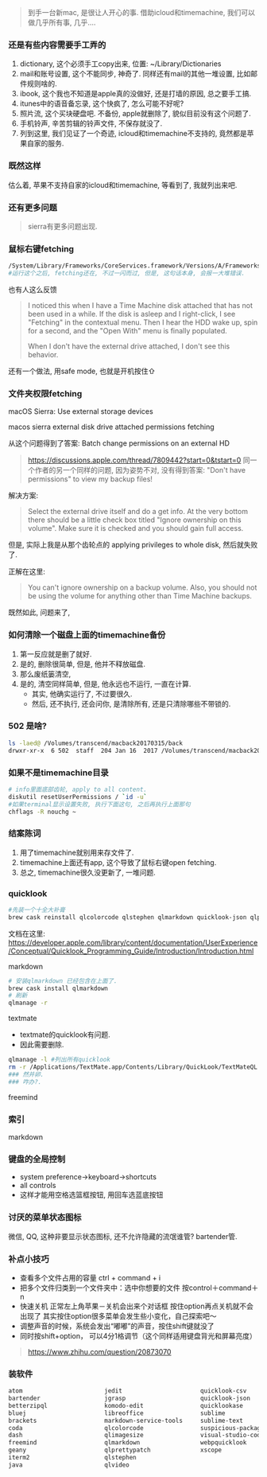 > 到手一台新mac, 是很让人开心的事. 借助icloud和timemachine, 我们可以做几乎所有事, 几乎....



### 还是有些内容需要手工弄的

1. dictionary, 这个必须手工copy出来, 位置: ~/Library/Dictionaries
2. mail和账号设置, 这个不能同步, 神奇了. 同样还有mail的其他一堆设置, 比如邮件规则啥的.
3. ibook, 这个我也不知道是apple真的没做好, 还是打墙的原因, 总之要手工搞.
4. itunes中的语音备忘录, 这个快疯了, 怎么可能不好呢?
5. 照片流, 这个买块硬盘吧. 不备份, apple就删除了, 貌似目前没有这个问题了. 
6. 手机铃声, 辛苦剪辑的铃声文件, 不保存就没了.
7. 列到这里, 我们见证了一个奇迹, icloud和timemachine不支持的, 竟然都是苹果自家的服务.

### 既然这样

估么着, 苹果不支持自家的icloud和timemachine, 等看到了, 我就列出来吧.



### 还有更多问题

> sierra有更多问题出现.

### 鼠标右键fetching

```sh
/System/Library/Frameworks/CoreServices.framework/Versions/A/Frameworks/LaunchServices.framework/Versions/A/Support/lsregister -kill -seed -r -f -v -domain local -domain user -domain system
#运行这个之后, fetching还在, 不过一闪而过, 但是, 这句话本身, 会报一大堆错误.

```

也有人这么反馈

> I noticed this when I have a Time Machine disk attached that has not been used in a while. If the disk is asleep and I right-click, I see "Fetching" in the contextual menu. Then I hear the HDD wake up, spin for a second, and the "Open With" menu is finally populated.
>
> When I don't have the external drive attached, I don't see this behavior.

还有一个做法, 用safe mode, 也就是开机按住⇧ 

### 文件夹权限fetching

macOS Sierra: Use external storage devices

macos sierra  external disk drive attached permissions fetching



从这个问题得到了答案: Batch change permissions on an external HD

> https://discussions.apple.com/thread/7809442?start=0&tstart=0
> 同一个作者的另一个同样的问题, 因为姿势不对, 没有得到答案: "Don't have permissions" to view my backup files!



解决方案: 

> Select the external drive itself and do a get info.  At the very bottom there should be a little check box titled "Ignore ownership on this volume".  Make sure it is checked and you should gain full access.

但是, 实际上我是从那个齿轮点的 applying privileges to whole disk, 然后就失败了.

正解在这里:

> You can't ignore ownership on a backup volume. Also, you should not be using the volume for anything other than Time Machine backups.

既然如此, 问题来了, 

### 如何清除一个磁盘上面的timemachine备份

1. 第一反应就是删了就好.
2. 是的, 删除很简单, 但是, 他并不释放磁盘.
3. 那么废纸篓清空,
4. 是的, 清空同样简单, 但是, 他永远也不运行, 一直在计算.
   - 其实, 他确实运行了, 不过要很久.
   - 然后, 还不执行, 还会问你, 是清除所有, 还是只清除哪些不带锁的.

### 502 是啥?

```sh
ls -laed@ /Volumes/transcend/macback20170315/back 
drwxr-xr-x  6 502  staff  204 Jan 16  2017 /Volumes/transcend/macback20170315/back

```

### 如果不是timemachine目录

```sh
# info里面底部齿轮, apply to all content.
diskutil resetUserPermissions / `id -u`
#如果terminal显示设置失败, 执行下面这句, 之后再执行上面那句
chflags -R nouchg ~
```

### 结案陈词

1. 用了timemachine就别用来存文件了.
2. timemachine上面还有app, 这个导致了鼠标右键open fetching.
3. 总之, timemachine很久没更新了, 一堆问题.

### quicklook

```sh
#先装一个十全大补膏
brew cask reinstall qlcolorcode qlstephen qlmarkdown quicklook-json qlprettypatch quicklook-csv betterzipql qlimagesize webpquicklook suspicious-package quicklookase qlvideo
```

文档在这里: https://developer.apple.com/library/content/documentation/UserExperience/Conceptual/Quicklook_Programming_Guide/Introduction/Introduction.html

markdown 

```sh
# 安装qlmarkdown 已经包含在上面了.
brew cask install qlmarkdown
# 刷新
qlmanage -r 
```

textmate

- textmate的quicklook有问题.
- 因此需要删除.

```sh
qlmanage -l #列出所有quicklook
rm -r /Applications/TextMate.app/Contents/Library/QuickLook/TextMateQL.qlgenerator
### 然并卵. 
### 咋办?.
```



freemind

### 索引

markdown

### 键盘的全局控制

- system preference->keyboard->shortcuts
- all controls
- 这样才能用空格选篮框按钮, 用回车选蓝底按钮

### 讨厌的菜单状态图标

微信, QQ, 这种非要显示状态图标, 还不允许隐藏的流氓谁管? bartender管.





### 补点小技巧

- 查看多个文件占用的容量 ctrl + command + i
- 把多个文件归类到一个文件夹中：选中你想要的文件 按control＋command＋n
- 快速关机 正常左上角苹果－关机会出来个对话框 按住option再点关机就不会出现了 其实按住option很多菜单会发生些小变化，自己探索吧～
- 调整声音的时候，系统会发出“嘟嘟”的声音，按住shift键就没了
- 同时按shift+option， 可以4分1格调节（这个同样适用键盘背光和屏幕亮度）

> https://www.zhihu.com/question/20873070

### 装软件

```sh
atom                       jedit                      quicklook-csv
bartender                  jgrasp                     quicklook-json
betterzipql                komodo-edit                quicklookase
bluej                      libreoffice                sublime
brackets                   markdown-service-tools     sublime-text
coda                       qlcolorcode                suspicious-package
dash                       qlimagesize                visual-studio-code
freemind                   qlmarkdown                 webpquicklook
geany                      qlprettypatch              xscope
iterm2                     qlstephen
java                       qlvideo
```

